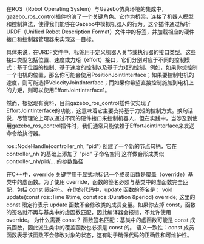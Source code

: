 在ROS（Robot Operating System）与Gazebo仿真环境的集成中，gazebo_ros_control插件扮演了一个关键角色。它作为桥梁，连接了机器人模型和控制算法，使得我们能够在Gazebo中模拟机器人的行为。这个插件通过解析URDF（Unified Robot Description Format）文件中的<transmission>标签，并加载相应的硬件接口和控制器管理器来实现这一目标。

具体来说，在URDF文件中，<hardwareInterface>标签用于定义机器人关节或执行器的接口类型。这些接口类型包括位置、速度或力矩（effort）接口，它们分别对应于不同的控制模式：基于位置的控制、基于速度的控制以及基于力矩的控制。例如，如果你想控制一个电机的位置，那么你可能会使用PositionJointInterface；如果要控制电机的速度，则可能选择VelocityJointInterface；而如果你希望直接控制施加到电机上的力矩，则可以使用EffortJointInterface1。

然而，根据现有资料，目前gazebo_ros_control插件仅实现了EffortJointInterface的功能，这意味着它主要支持基于力矩的控制方式。换句话说，尽管理论上可以通过不同的硬件接口来控制机器人，但在实践中，当涉及到使用gazebo_ros_control插件时，我们通常只能依赖于EffortJointInterface来发送命令给执行器。

ros::NodeHandle(controller_nh, "pid") 创建了一个新的节点句柄，它在 controller_nh 的基础上添加了 "pid" 子命名空间
这样做会形成类似 controller_nh/pid/... 的参数路径

在C++中，override 关键字用于显式地标记一个成员函数是覆盖（override）基类中的虚函数。为了使用 override，函数的签名必须与基类中的虚函数完全匹配，包括 const 限定符。
在你的代码中，update 函数的签名是：
void update(const ros::Time &time, const ros::Duration &period) override;
这里的 const 限定符表示 update 函数不会修改类的成员变量。如果你去掉 const，函数的签名就不再与基类中的虚函数匹配，因此编译器会报错，不允许使用 override。
为什么需要 const？
函数签名匹配：基类中的虚函数可能是 const 成员函数，因此派生类中的覆盖函数也必须是 const 的。
语义一致性：const 成员函数表示该函数不会修改对象的状态，这有助于确保代码的正确性和可维护性。
